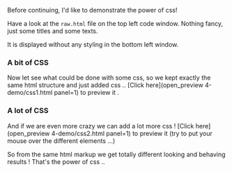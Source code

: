 Before continuing, I'd like to demonstrate the power of css!

Have a look at the `raw.html` file on the top left code window.
Nothing fancy, just some titles and some texts.

It is displayed without any styling in the bottom left window.

### A bit of CSS
Now let see what could be done with some css, so we kept exactly the same html structure and just added css .. [Click here](open_preview 4-demo/css1.html panel=1) to preview it .

### A lot of CSS
And if we are even more crazy we can add a lot more css ! [Click here](open_preview 4-demo/css2.html panel=1) to preview it (try to put your mouse over the different elements ...)

So from the same html markup we get totally different looking and behaving results ! That's the power of css ..
